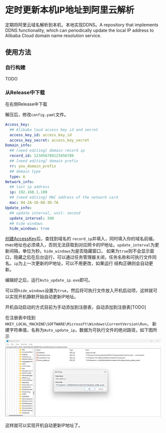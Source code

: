 # 定时更新本机IP地址到阿里云解析
定期将阿里云域名解析到本机，本地实现DDNS。A repository that implements DDNS functionality, which can periodically update the local IP address to Alibaba Cloud domain name resolution service.
## 使用方法

### 自行构建

TODO

### 从Release中下载

在右侧Release中下载 

解压后，修改`config.yaml`文件。
```yaml
Access_key:
  ## Alibaba loud access key id and secret
  access_key_id: access_key_id
  access_key_secret: access_key_secret
Domain_info:
  ## [need editing] domain record ip
  record_id: 123456789123456789
  ## [need editing] domain prefix
  rr: you_domain_prefix
  ## domain type
  type: A
Network_info:
  ## last ip address
  ip: 192.168.1.100
  ## [need editing] MAC address of the network card
  mac: 04-2A-16-6D-3D-7A 
Update_info:
  ## update interval, unit: second
  update_interval: 300 
  ## hide windows
  hide_windows: true
```

[创建AccessKey](https://help.aliyun.com/document_detail/116401.html?spm=a2c4g.28625.0.0)后，查找到域名的
`record_ip`并填入，同时填入你的域名前缀。mac地址也必须填入，否则无法获取到对应网卡的IP地址。`update_interval`为更新间隔，单位为秒。`hide_windows`为是否隐藏窗口，
如果为`true`则不会显示窗口，隐藏之后在后台运行，可以通过任务管理器关闭，任务名称和可执行文件同名。`ip`为上一次更新的IP地址，可以不用更改，如果运行
结构正确则会自动更新。

编辑好之后，运行`Auto_update_ip.exe`即可。

可以将`hide_windows`设置为`true`，然后将可执行文件放入开机启动项，这样就可以实现开机静默开始自动更新IP地址。

开机自动启动的方式目前为手动添加到注册表，自动添加到注册表[TODO]

在注册表中找到`HKEY_LOCAL_MACHINE\SOFTWARE\Microsoft\Windows\CurrentVersion\Run`，
新建字符串值，名称为`Auto_update_ip`，数据为可执行文件的绝对路径，如下图所示
![img_1.png](.MD_images/img_1.png)

这样就可以实现开机自动更新IP地址了。
